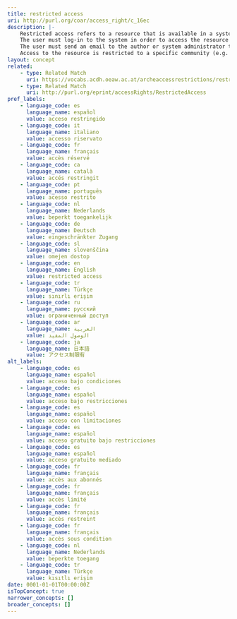 ```yaml
---
title: restricted access
uri: http://purl.org/coar/access_right/c_16ec
description: |-
    Restricted access refers to a resource that is available in a system but with some type of restriction for full open access. This type of access can occur in a number of different situations. Some examples are described below:
    The user must log-in to the system in order to access the resource
    The user must send an email to the author or system administrator to access the resource
    Access to the resource is restricted to a specific community (e.g. limited to a university community)
layout: concept
related:
    - type: Related Match
      uri: https://vocabs.acdh.oeaw.ac.at/archeaccessrestrictions/restricted
    - type: Related Match
      uri: http://purl.org/eprint/accessRights/RestrictedAccess
pref_labels:
    - language_code: es
      language_name: español
      value: acceso restringido
    - language_code: it
      language_name: italiano
      value: accesso riservato
    - language_code: fr
      language_name: français
      value: accès réservé
    - language_code: ca
      language_name: català
      value: accés restringit
    - language_code: pt
      language_name: português
      value: acesso restrito
    - language_code: nl
      language_name: Nederlands
      value: beperkt toegankelijk
    - language_code: de
      language_name: Deutsch
      value: eingeschränkter Zugang
    - language_code: sl
      language_name: slovenščina
      value: omejen dostop
    - language_code: en
      language_name: English
      value: restricted access
    - language_code: tr
      language_name: Türkçe
      value: sınırlı erişim
    - language_code: ru
      language_name: русский
      value: ограниченный доступ
    - language_code: ar
      language_name: العربية
      value: الوصول المقيد
    - language_code: ja
      language_name: 日本語
      value: アクセス制限有
alt_labels:
    - language_code: es
      language_name: español
      value: acceso bajo condiciones
    - language_code: es
      language_name: español
      value: acceso bajo restricciones
    - language_code: es
      language_name: español
      value: acceso con limitaciones
    - language_code: es
      language_name: español
      value: acceso gratuito bajo restricciones
    - language_code: es
      language_name: español
      value: acceso gratuito mediado
    - language_code: fr
      language_name: français
      value: accès aux abonnés
    - language_code: fr
      language_name: français
      value: accès limité
    - language_code: fr
      language_name: français
      value: accès restreint
    - language_code: fr
      language_name: français
      value: accès sous condition
    - language_code: nl
      language_name: Nederlands
      value: beperkte toegang
    - language_code: tr
      language_name: Türkçe
      value: kısıtlı erişim
date: 0001-01-01T00:00:00Z
isTopConcept: true
narrower_concepts: []
broader_concepts: []
---
```


